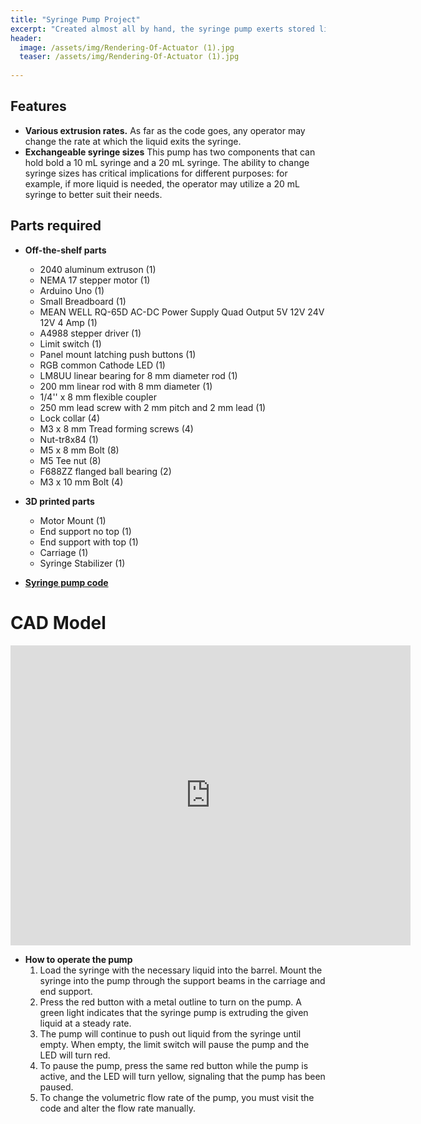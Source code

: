 ```yaml
---
title: "Syringe Pump Project"
excerpt: "Created almost all by hand, the syringe pump exerts stored liquid from 1 uL/min to 10 mL/min."
header:
  image: /assets/img/Rendering-Of-Actuator (1).jpg
  teaser: /assets/img/Rendering-Of-Actuator (1).jpg
   
---
```


## Features

* **Various extrusion rates.** As far as the code goes, any operator may change the rate at which the liquid exits the syringe.
* **Exchangeable syringe sizes** This pump has two components that can hold bold a 10 mL syringe and a 20 mL syringe. The ability to change syringe sizes has critical implications for different purposes: for example, if more liquid is needed, the operator may utilize a 20 mL syringe to better suit their needs.

## Parts required

* **Off-the-shelf parts**
  * 2040 aluminum extruson (1)
  * NEMA 17 stepper motor (1)
  * Arduino Uno (1)
  * Small Breadboard (1)
  * MEAN WELL RQ-65D AC-DC Power Supply Quad Output 5V 12V 24V 12V 4 Amp (1)
  * A4988 stepper driver (1)
  * Limit switch (1)
  * Panel mount latching push buttons (1)
  * RGB common Cathode LED (1)
  * LM8UU linear bearing for 8 mm diameter rod (1)
  * 200 mm linear rod with 8 mm diameter (1)
  * 1/4'' x 8 mm flexible coupler
  * 250 mm lead screw with 2 mm pitch and 2 mm lead (1)
  * Lock collar (4)
  * M3 x 8 mm Tread forming screws (4)
  * Nut-tr8x84 (1)
  * M5 x 8 mm Bolt (8)
  * M5 Tee nut (8)
  * F688ZZ flanged ball bearing (2)
  * M3 x 10 mm Bolt (4)
* **3D printed parts**
  * Motor Mount (1)
  * End support no top (1)
  * End support with top (1)
  * Carriage (1)
  * Syringe Stabilizer (1)

* **[Syringe pump code](https://github.com/ChanwooLeee/SyringePumpCode)**

# CAD Model
<iframe src="https://vanderbilt643.autodesk360.com/shares/public/SH512d4QTec90decfa6e973b13afc1f0ea1e?mode=embed" width="640" height="480" allowfullscreen="true" webkitallowfullscreen="true" mozallowfullscreen="true"  frameborder="0"></iframe>

* **How to operate the pump**
  1. Load the syringe with the necessary liquid into the barrel. Mount the syringe into the pump through the support beams in the carriage and end support.
  2. Press the red button with a metal outline to turn on the pump. A green light indicates that the syringe pump is extruding the given liquid at a steady rate.
  3. The pump will continue to push out liquid from the syringe until empty. When empty, the limit switch will pause the pump and the LED will turn red.
  4. To pause the pump, press the same red button while the pump is active, and the LED will turn yellow, signaling that the pump has been paused.
  5. To change the volumetric flow rate of the pump, you must visit the code and alter the flow rate manually.
